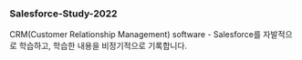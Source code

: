 <h3>Salesforce-Study-2022</h3>
<p align="left">
  <span>CRM(Customer Relationship Management) software -  Salesforce를 자발적으로 학습하고, 학습한 내용을 비정기적으로 기록합니다.</span>
</p>
